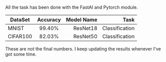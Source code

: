 All the task has been done with the FastAI and Pytorch module.

| DataSet       | Accuracy  | Model Name  |     Task       |
| ------------- |:---------:|------------:|---------------:|
| MNIST         |   99.40%  |   ResNet18  | Classification |
| CIFAR100      |   82.03%  |   ResNet50  | Classification |


These are not the final numbers. I keep updating the results whenever I've got some time.
